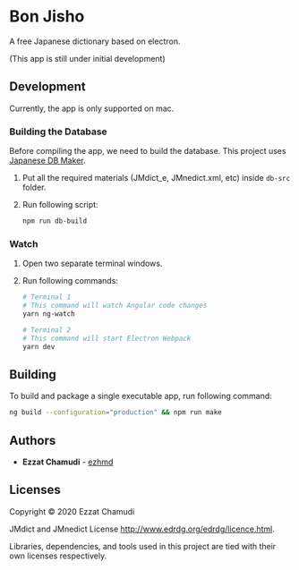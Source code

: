 # Bon Jisho

A free Japanese dictionary based on electron.

(This app is still under initial development)

## Development

Currently, the app is only supported on mac.

### Building the Database

Before compiling the app, we need to build the database.
This project uses [Japanese DB Maker](https://github.com/ezhmd/japanese-db-maker). 

1. Put all the required materials (JMdict_e, JMnedict.xml, etc) inside `db-src` folder.

1. Run following script:
    ```sh
    npm run db-build
    ```

### Watch

1. Open two separate terminal windows.

2. Run following commands:

    ```sh
    # Terminal 1
    # This command will watch Angular code changes
    yarn ng-watch 

    # Terminal 2
    # This command will start Electron Webpack
    yarn dev
    ```

## Building

To build and package a single executable app, run following command:

```sh
ng build --configuration="production" && npm run make
```

## Authors

* **Ezzat Chamudi** - [ezhmd](https://github.com/ezhmd)

## Licenses

Copyright © 2020 Ezzat Chamudi

JMdict and JMnedict License http://www.edrdg.org/edrdg/licence.html.

Libraries, dependencies, and tools used in this project are tied with their own licenses respectively.
